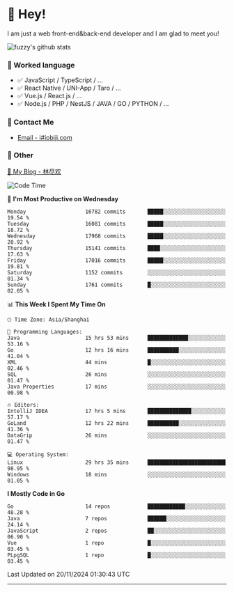 # 👋 Hey!

I am just a web front-end&back-end developer and I am glad to meet you!

![fuzzy's github stats](https://github-readme-stats.vercel.app/api?username=JaydenForYou&&show_icons=true&&title_color=1abc9c&&icon_color=1abc9c)


### 📝 Worked language

- ✅ JavaScript / TypeScript / ...
- ✅ React Native / UNI-App / Taro / ...
- ✅ Vue.js / React.js / ...
- ✅ Node.js / PHP / NestJS / JAVA / GO / PYTHON / ...

### 📮 Contact Me

- [Email - i#iobiji.com](mailto:i@iobiji.com)


### 🤪 Other

[📌 My Blog - 林尽欢](https://iobiji.com)

<!--START_SECTION:waka-->
![Code Time](http://img.shields.io/badge/Code%20Time-1%2C264%20hrs%2032%20mins-blue)

📅 **I'm Most Productive on Wednesday** 

```text
Monday                   16782 commits       █████░░░░░░░░░░░░░░░░░░░░   19.54 % 
Tuesday                  16081 commits       █████░░░░░░░░░░░░░░░░░░░░   18.72 % 
Wednesday                17968 commits       █████░░░░░░░░░░░░░░░░░░░░   20.92 % 
Thursday                 15141 commits       ████░░░░░░░░░░░░░░░░░░░░░   17.63 % 
Friday                   17016 commits       █████░░░░░░░░░░░░░░░░░░░░   19.81 % 
Saturday                 1152 commits        ░░░░░░░░░░░░░░░░░░░░░░░░░   01.34 % 
Sunday                   1761 commits        █░░░░░░░░░░░░░░░░░░░░░░░░   02.05 % 
```


📊 **This Week I Spent My Time On** 

```text
🕑︎ Time Zone: Asia/Shanghai

💬 Programming Languages: 
Java                     15 hrs 53 mins      █████████████░░░░░░░░░░░░   53.16 % 
Go                       12 hrs 16 mins      ██████████░░░░░░░░░░░░░░░   41.04 % 
XML                      44 mins             █░░░░░░░░░░░░░░░░░░░░░░░░   02.46 % 
SQL                      26 mins             ░░░░░░░░░░░░░░░░░░░░░░░░░   01.47 % 
Java Properties          17 mins             ░░░░░░░░░░░░░░░░░░░░░░░░░   00.98 % 

🔥 Editors: 
IntelliJ IDEA            17 hrs 5 mins       ██████████████░░░░░░░░░░░   57.17 % 
GoLand                   12 hrs 22 mins      ██████████░░░░░░░░░░░░░░░   41.36 % 
DataGrip                 26 mins             ░░░░░░░░░░░░░░░░░░░░░░░░░   01.47 % 

💻 Operating System: 
Linux                    29 hrs 35 mins      █████████████████████████   98.95 % 
Windows                  18 mins             ░░░░░░░░░░░░░░░░░░░░░░░░░   01.05 % 
```

**I Mostly Code in Go** 

```text
Go                       14 repos            ████████████░░░░░░░░░░░░░   48.28 % 
Java                     7 repos             ██████░░░░░░░░░░░░░░░░░░░   24.14 % 
JavaScript               2 repos             ██░░░░░░░░░░░░░░░░░░░░░░░   06.90 % 
Vue                      1 repo              █░░░░░░░░░░░░░░░░░░░░░░░░   03.45 % 
PLpgSQL                  1 repo              █░░░░░░░░░░░░░░░░░░░░░░░░   03.45 % 
```




 Last Updated on 20/11/2024 01:30:43 UTC
<!--END_SECTION:waka-->
---

